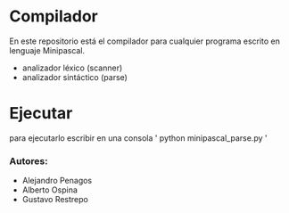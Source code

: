 # Compilador
En este repositorio está el compilador para cualquier programa escrito en lenguaje Minipascal.
 - analizador léxico (scanner)
 - analizador sintáctico (parse)

# Ejecutar
para ejecutarlo escribir en una consola ' python minipascal_parse.py '


### Autores:
 - Alejandro Penagos
 - Alberto Ospina
 - Gustavo Restrepo
